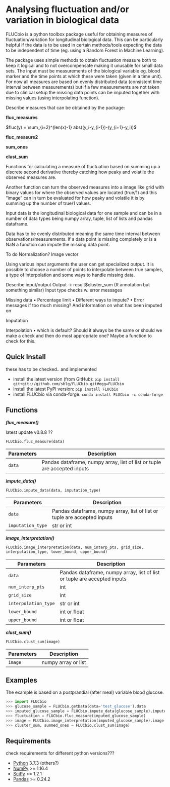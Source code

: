 
# Analysing fluctuation and/or variation in biological data

FLUCbio is a python toolbox package useful for obtaining measures of fluctuation/variation for longitudinal biological data. This can be particularly helpful if the data is to be used in certain methods/tools expecting the data to be independent of time (eg. using a Random Forest in Machine Learning). 

The package uses simple methods to obtain fluctuation measure both to keep it logical and to not overcompensate making it unusable for small data sets. The input must be measurements of the biological variable eg. blood marker and the time points at which these were taken (given in a time unit). For now all measures are based on evenly distributed data (consistent time interval between measurements) but if a few measurements are not taken due to clinical setup the missing data points can be imputed together with missing values (using interpolating function).


Describe measures that can be obtained by the package:

<b> fluc_measures </b>

$fluc(y) = \sum_{i=2}^{len(x)-1} abs((y_i-y_{i-1})-(y_{i+1}-y_i))$

<b> fluc_measure2 </b>



<b> sum_ones </b>

<b> clust_sum </b>


Functions for calculating a measure of fluctuation based on summing up a discrete second derivative thereby catching how peaky and volatile the observed measures are. 

Another function can turn the observed measures into a image like grid with binary values for where the observed values are located (true/1) and this “image” can in turn be evaluated for how peaky and volatile it is by summing up the number of true/1 values. 





Input data is the longitudinal biological data for one sample and can be in a number of data types being numpy array, tuple, list of lists and pandas dataframe.



Data has to be evenly distributed meaning the same time interval between observations/measurements. If a data point is missing completely or is a NaN a function can impute the missing data point.



To do
Normalization? Image vector

Using various input arguments the user can get specialized
output. It is possible to choose a number of points to
interpolate between true samples, a type of interpolation
and some ways to handle missing data. 

Describe input/output
Output  → result$cluster_sum  (R annotation but something similar)
Input type checks w. error messages

Missing data 
•	Percentage limit 
•	Different ways to impute?
•	Error messages if too much missing? And information on what has been imputed on

Imputation

Interpolation
•	which is default? Should it always be the same or should we make a check and then do most appropriate one? Maybe a function to check for this.


## Quick Install
these has to be checked.. and implemented 
- install the latest version (from GitHub): `pip install git+git://github.com/sblg/FLUCbio.git#egg=FLUCbio`
- install the latest PyPI version: `pip install FLUCbio`
- install FLUCbio via conda-forge: `conda install FLUCbio -c conda-forge`




## Functions

***fluc_measure()***

latest update v0.8.8 ??

`FLUCbio.fluc_measure(data)`

Parameters | Description
------------ | -------------
`data` |Pandas dataframe, numpy array, list of list or tuple are accepted inputs




***impute_data()***



`FLUCbio.impute_data(data, imputation_type)`

Parameters | Description
------------ | -------------
`data` |Pandas dataframe, numpy array, list of list or tuple are accepted inputs
`imputation_type` |str or int 




***image_interpretation()***

`FLUCbio.image_interpretation(data, num_interp_pts, grid_size, interpolation_type, lower_bound, upper_bound)`

Parameters | Description
------------ | -------------
`data` |Pandas dataframe, numpy array, list of list or tuple are accepted inputs
`num_interp_pts` |int 
`grid_size` |int 
`interpolation_type` |str or int 
`lower_bound` |int or float
`upper_bound` |int or float 



***clust_sum()***


`FLUCbio.clust_sum(image)`

Parameters | Description
------------ | -------------
`image` |numpy array or list
 




## Examples

The example is based on a postprandial (after meal) variable blood glucose.

```python
>>> import FLUCbio
>>> glucose_sample = FLUCbio.getData(data='test_glucose').data
>>> imputed_glucose_sample = FLUCbio.impute_data(glucose_sample).imputed
>>> fluctuation = FLUCbio.fluc_measure(imputed_glucose_sample)
>>> image = FLUCbio.image_interpretation(imputed_glucose_sample).image
>>> cluster_sum, summed_ones = FLUCbio.clust_sum(image)
```

## Requirements
check requirements for different python versions???
- [Python](https://www.python.org) 3.7.3 (others?)           
- [NumPy](http://www.numpy.org) >= 1.16.4
- [SciPy](https://www.scipy.org/scipylib/index.html) >= 1.2.1
- [Pandas](http://pandas.pydata.org) >= 0.24.2


